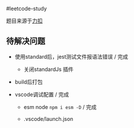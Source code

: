 #leetcode-study

题目来源于[力扣](https://leetcode-cn.com/)

## 待解决问题

* 使用standard后，jest测试文件报语法错误 / 完成

  * 关闭standardJs 插件

* build后打包


* vscode调试配置  / 完成

  * esm node `npm i esm -D`  / 完成

  * .vscode/launch.json